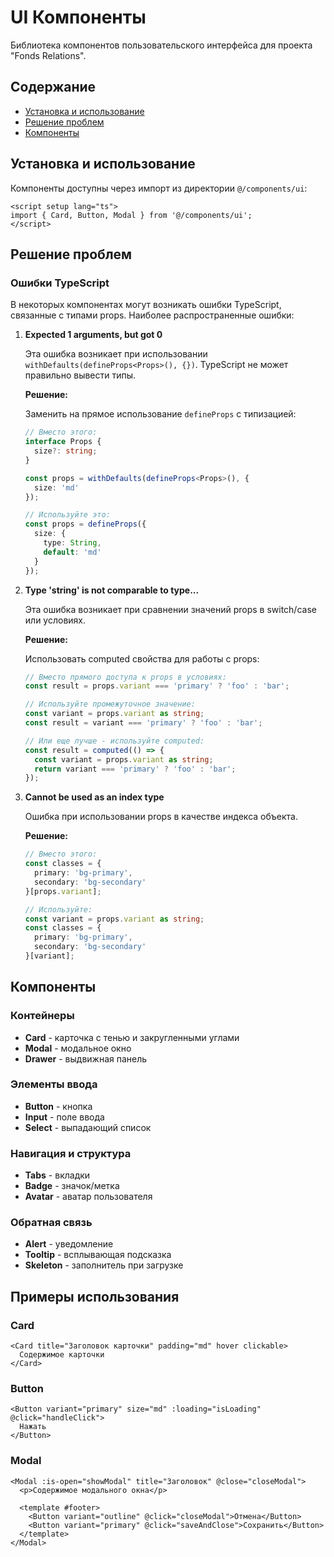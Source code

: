 # UI Компоненты

Библиотека компонентов пользовательского интерфейса для проекта "Fonds Relations".

## Содержание

- [Установка и использование](#установка-и-использование)
- [Решение проблем](#решение-проблем)
- [Компоненты](#компоненты)

## Установка и использование

Компоненты доступны через импорт из директории `@/components/ui`:

```vue
<script setup lang="ts">
import { Card, Button, Modal } from '@/components/ui';
</script>
```

## Решение проблем

### Ошибки TypeScript

В некоторых компонентах могут возникать ошибки TypeScript, связанные с типами props. Наиболее распространенные ошибки:

1. **Expected 1 arguments, but got 0**

   Эта ошибка возникает при использовании `withDefaults(defineProps<Props>(), {})`. TypeScript не может правильно вывести типы.

   **Решение:**
   
   Заменить на прямое использование `defineProps` с типизацией:

   ```typescript
   // Вместо этого:
   interface Props {
     size?: string;
   }
   
   const props = withDefaults(defineProps<Props>(), {
     size: 'md'
   });
   
   // Используйте это:
   const props = defineProps({
     size: {
       type: String, 
       default: 'md'
     }
   });
   ```

2. **Type 'string' is not comparable to type...**

   Эта ошибка возникает при сравнении значений props в switch/case или условиях.

   **Решение:**
   
   Использовать computed свойства для работы с props:

   ```typescript
   // Вместо прямого доступа к props в условиях:
   const result = props.variant === 'primary' ? 'foo' : 'bar';
   
   // Используйте промежуточное значение:
   const variant = props.variant as string;
   const result = variant === 'primary' ? 'foo' : 'bar';
   
   // Или еще лучше - используйте computed:
   const result = computed(() => {
     const variant = props.variant as string;
     return variant === 'primary' ? 'foo' : 'bar';
   });
   ```

3. **Cannot be used as an index type**

   Ошибка при использовании props в качестве индекса объекта.

   **Решение:**
   
   ```typescript
   // Вместо этого:
   const classes = {
     primary: 'bg-primary',
     secondary: 'bg-secondary'
   }[props.variant];
   
   // Используйте:
   const variant = props.variant as string;
   const classes = {
     primary: 'bg-primary',
     secondary: 'bg-secondary'
   }[variant];
   ```

## Компоненты

### Контейнеры
- **Card** - карточка с тенью и закругленными углами
- **Modal** - модальное окно
- **Drawer** - выдвижная панель

### Элементы ввода
- **Button** - кнопка
- **Input** - поле ввода
- **Select** - выпадающий список

### Навигация и структура
- **Tabs** - вкладки
- **Badge** - значок/метка
- **Avatar** - аватар пользователя

### Обратная связь
- **Alert** - уведомление
- **Tooltip** - всплывающая подсказка
- **Skeleton** - заполнитель при загрузке

## Примеры использования

### Card

```vue
<Card title="Заголовок карточки" padding="md" hover clickable>
  Содержимое карточки
</Card>
```

### Button

```vue
<Button variant="primary" size="md" :loading="isLoading" @click="handleClick">
  Нажать
</Button>
```

### Modal

```vue
<Modal :is-open="showModal" title="Заголовок" @close="closeModal">
  <p>Содержимое модального окна</p>
  
  <template #footer>
    <Button variant="outline" @click="closeModal">Отмена</Button>
    <Button variant="primary" @click="saveAndClose">Сохранить</Button>
  </template>
</Modal>
``` 
